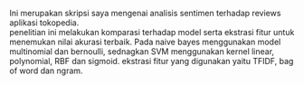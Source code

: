 Ini merupakan skripsi saya mengenai analisis sentimen terhadap reviews aplikasi tokopedia. <br>
penelitian ini melakukan komparasi terhadap model serta ekstrasi fitur untuk menemukan nilai akurasi terbaik.
Pada naive bayes menggunakan model multinomial dan bernoulli, sednagkan SVM menggunakan kernel linear, polynomial, RBF dan sigmoid.
ekstrasi fitur yang digunakan yaitu TFIDF, bag of word dan ngram.
